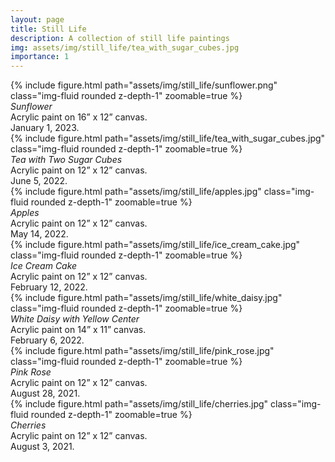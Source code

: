 ```yaml
---
layout: page
title: Still Life
description: A collection of still life paintings
img: assets/img/still_life/tea_with_sugar_cubes.jpg
importance: 1
---
```


<div class="row mt-3">
    <div class="col-sm mt-3 mt-md-0">
        {% include figure.html path="assets/img/still_life/sunflower.png" class="img-fluid rounded z-depth-1" zoomable=true %}
        <div class="caption">
            <em>Sunflower</em><br/>
            Acrylic paint on 16” x 12” canvas.<br/>
            January 1, 2023.
        </div>
    </div>
    <div class="col-sm mt-3 mt-md-0">
        {% include figure.html path="assets/img/still_life/tea_with_sugar_cubes.jpg" class="img-fluid rounded z-depth-1" zoomable=true %}
        <div class="caption">
            <em>Tea with Two Sugar Cubes</em><br/>
            Acrylic paint on 12” x 12” canvas.<br/>
            June 5, 2022.
        </div>
    </div>
</div>
<div class="row mt-3">
    <div class="col-sm mt-3 mt-md-0">
        {% include figure.html path="assets/img/still_life/apples.jpg" class="img-fluid rounded z-depth-1" zoomable=true %}
        <div class="caption">
            <em>Apples</em><br/>
            Acrylic paint on 12” x 12” canvas.<br/>
            May 14, 2022.
        </div>
    </div>
    <div class="col-sm mt-3 mt-md-0">
        {% include figure.html path="assets/img/still_life/ice_cream_cake.jpg" class="img-fluid rounded z-depth-1" zoomable=true %}
        <div class="caption">
            <em>Ice Cream Cake</em><br/>
            Acrylic paint on 12” x 12” canvas.<br/>
            February 12, 2022.
        </div>
    </div>
    <div class="col-sm mt-3 mt-md-0">
        {% include figure.html path="assets/img/still_life/white_daisy.jpg" class="img-fluid rounded z-depth-1" zoomable=true %}
        <div class="caption">
            <em>White Daisy with Yellow Center</em><br/>
            Acrylic paint on 14” x 11” canvas.<br/>
            February 6, 2022.
        </div>
    </div>
</div>
<div class="row mt-3">
    <div class="col-sm mt-3 mt-md-0">
        {% include figure.html path="assets/img/still_life/pink_rose.jpg" class="img-fluid rounded z-depth-1" zoomable=true %}
        <div class="caption">
            <em>Pink Rose</em><br/>
            Acrylic paint on 12” x 12” canvas.<br/>
            August 28, 2021.
        </div>
    </div>
    <div class="col-sm mt-3 mt-md-0">
        {% include figure.html path="assets/img/still_life/cherries.jpg" class="img-fluid rounded z-depth-1" zoomable=true %}
        <div class="caption">
            <em>Cherries</em><br/>
            Acrylic paint on 12” x 12” canvas.<br/>
            August 3, 2021.
        </div>
    </div>
</div>